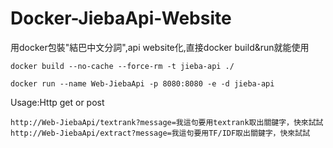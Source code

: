 # Docker-JiebaApi-Website
用docker包裝"結巴中文分詞",api website化,直接docker build&amp;run就能使用


```
docker build --no-cache --force-rm -t jieba-api ./

docker run --name Web-JiebaApi -p 8080:8080 -e -d jieba-api
```

Usage:Http get or post

```
http://Web-JiebaApi/textrank?message=我這句要用textrank取出關鍵字，快來試試
http://Web-JiebaApi/extract?message=我這句要用TF/IDF取出關鍵字，快來試試
```
